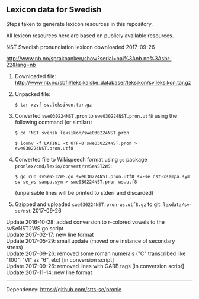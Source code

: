 ## Lexicon data for Swedish

Steps taken to generate lexicon resources in this repository.

All lexicon resources here are based on publicly available resources.

NST Swedish pronunciation lexicon downloaded 2017-09-26

http://www.nb.no/sprakbanken/show?serial=oai%3Anb.no%3Asbr-22&lang=nb

 1. Downloaded file: http://www.nb.no/sbfil/leksikalske_databaser/leksikon/sv.leksikon.tar.gz

 2. Unpacked file:

    `$ tar xzvf sv.leksikon.tar.gz`

 3. Converted `swe030224NST.pron` to `swe030224NST.pron.utf8` using the following command (or similar):
    
    `$ cd 'NST svensk leksikon/swe030224NST.pron`

    `$ iconv -f LATIN1 -t UTF-8 swe030224NST.pron > swe030224NST.pron.utf8`

 4. Converted file to Wikispeech format using `go` package `pronlex/cmd/lexio/convert/svSeNST2WS`:

    `$ go run svSeNST2WS.go swe030224NST.pron.utf8 sv-se_nst-xsampa.sym sv-se_ws-sampa.sym > swe030224NST.pron-ws.utf8`

    (unparsable lines will be printed to stderr and discarded)

 5. Gzipped and uploaded `swe030224NST.pron-ws.utf8.gz` to git: `lexdata/sv-se/nst` 2017-09-26

Update 2016-10-28: added conversion to r-colored vowels to the svSeNST2WS.go script   
Update 2017-02-17: new line format   
Update 2017-05-29: small update (moved one instance of secondary stress)   
Update 2017-09-26: removed some roman numerals ("C" transcribed like "100", "VI" as "6", etc) [in conversion script]   
Update 2017-09-26: removed lines with GARB tags [in conversion script]   
Update 2017-11-14: new line format   

---

Dependency: https://github.com/stts-se/pronle
